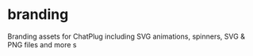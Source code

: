 # branding
Branding assets for ChatPlug including SVG animations, spinners, SVG &amp; PNG files and more s
